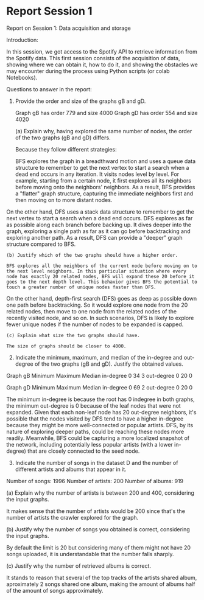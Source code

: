 # Report Session 1

Report on Session 1: 
Data acquisition and storage


Introduction:

In this session, we got access to the Spotify API to retrieve information from the Spotify data. This first session consists of the acquisition of data, showing where we can obtain it, how to do it, and showing the obstacles we may encounter during the process using Python scripts (or colab Notebooks). 


Questions to answer in the report:

1. Provide the order and size of the graphs gB and gD.

	Graph gB has order 779 and size 4000
	Graph gD has order 554 and size 4020

	(a) Explain why, having explored the same number of nodes, the order of the two graphs (gB and gD) differs.

	Because they follow different strategies:

	BFS explores the graph in a breadthward motion and uses a queue data structure to remember to get the next vertex to start a search when a dead end occurs in any iteration. It visits nodes level by level. For example, starting from a certain node, it first explores all its neighbors before moving onto the neighbors' neighbors. As a result, BFS provides a "flatter" graph structure, capturing the immediate neighbors first and then moving on to more distant nodes.

On the other hand, DFS uses a stack data structure to remember to get the next vertex to start a search when a dead end occurs. DFS explores as far as possible along each branch before backing up. It dives deeper into the graph, exploring a single path as far as it can go before backtracking and exploring another path. As a result, DFS can provide a "deeper" graph structure compared to BFS.


	(b) Justify which of the two graphs should have a higher order.
	
	BFS explores all the neighbors of the current node before moving on to the next level neighbors. In this particular situation where every node has exactly 20 related nodes, BFS will expand these 20 before it goes to the next depth level. This behavior gives BFS the potential to touch a greater number of unique nodes faster than DFS.

On the other hand, depth-first search (DFS) goes as deep as possible down one path before backtracking. So it would explore one node from the 20 related nodes, then move to one node from the related nodes of the recently visited node, and so on. In such scenarios, DFS is likely to explore fewer unique nodes if the number of nodes to be expanded is capped.


	(c) Explain what size the two graphs should have.

	The size of graphs should be closer to 4000.
	

2. Indicate the minimum, maximum, and median of the in-degree and out-degree of the two graphs (gB and gD). Justify the obtained values.


Graph gB
Minimum
Maximum
Median
in-degree
0
34
3
out-degree
0
20
0



Graph gD
Minimum
Maximum
Median
in-degree
0
69
2
out-degree
0
20
0



The minimum in-degree is because the root has 0 indegree in both graphs, the minimum out-degree is 0 because of the leaf nodes that were not expanded. Given that each non-leaf node has 20 out-degree neighbors, it's possible that the nodes visited by DFS tend to have a higher in-degree because they might be more well-connected or popular artists. DFS, by its nature of exploring deeper paths, could be reaching these nodes more readily. Meanwhile, BFS could be capturing a more localized snapshot of the network, including potentially less popular artists (with a lower in-degree) that are closely connected to the seed node.


3. Indicate the number of songs in the dataset D and the number of different artists and albums that appear in it.

Number of songs: 1996
Number of artists: 200
Number of albums: 919

(a) Explain why the number of artists is between 200 and 400, considering the input graphs.

It makes sense that the number of artists would be 200 since that's the number of artists the crawler explored for the graph.


(b) Justify why the number of songs you obtained is correct, considering the input graphs.

By default the limit is 20 but considering many of them might not have 20 songs uploaded, it is understandable that the number falls sharply.


(c) Justify why the number of retrieved albums is correct.

It stands to reason that several of the top tracks of the artists shared album, aproximately 2 songs shared one album, making the amount of albums half of the amount of songs approximately.
